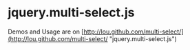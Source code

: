 # jquery.multi-select.js

Demos and Usage are on [http://lou.github.com/multi-select/](http://lou.github.com/multi-select/ "jquery.multi-select.js")

